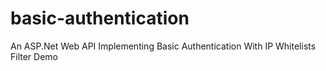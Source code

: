 # basic-authentication
An ASP.Net Web API Implementing Basic Authentication With IP Whitelists Filter Demo
